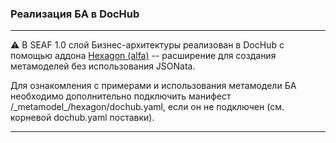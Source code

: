### Реализация БА в DocHub
---
:warning: В SEAF 1.0 слой Бизнес-архитектуры реализован в DocHub с помощью аддона [Hexagon (alfa)](/docs/hex_main) -- расширение для создания метамоделей без использования JSONata.

Для ознакомления с примерами и использования метамодели БА необходимо дополнительно подключить манифест /\_metamodel\_/hexagon/dochub.yaml, если он не подключен (см. корневой dochub.yaml поставки).

---
